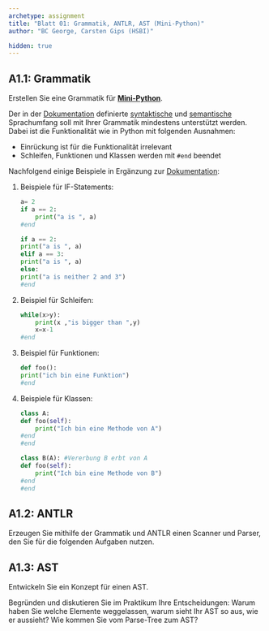 ```yaml
---
archetype: assignment
title: "Blatt 01: Grammatik, ANTLR, AST (Mini-Python)"
author: "BC George, Carsten Gips (HSBI)"

hidden: true
---
```



## A1.1: Grammatik

Erstellen Sie eine Grammatik für [**Mini-Python**].

Der in der [Dokumentation] definierte [syntaktische] und [semantische]
Sprachumfang soll mit Ihrer Grammatik mindestens unterstützt werden.
Dabei ist die Funktionalität wie in Python mit folgenden Ausnahmen:

*   Einrückung ist für die Funktionalität irrelevant
*   Schleifen, Funktionen und Klassen werden mit `#end` beendet

Nachfolgend einige Beispiele in Ergänzung zur [Dokumentation]:

1.  Beispiele für IF-Statements:

    ```python
    a= 2
    if a == 2:
        print("a is ", a)
    #end
    ```

    ```python
    if a == 2:
    print("a is ", a)
    elif a == 3:
    print("a is ", a)
    else:
    print("a is neither 2 and 3")
    #end
    ```

2.  Beispiel für Schleifen:

    ```python
    while(x>y):
        print(x ,"is bigger than ",y)
        x=x-1
    #end
    ```

3.  Beispiel für Funktionen:

    ```python
    def foo():
    print("ich bin eine Funktion")
    #end
    ```

4.  Beispiele für Klassen:

    ```python
    class A:
    def foo(self):
        print("Ich bin eine Methode von A")
    #end
    #end
    ```

    ```python
    class B(A): #Vererbung B erbt von A
    def foo(self):
        print("Ich bin eine Methode von B")
    #end
    #end
    ```

[**Mini-Python**]: https://github.com/Compiler-CampusMinden/Mini-Python-Builder
[Dokumentation]: https://github.com/Compiler-CampusMinden/Mini-Python-Builder/tree/master/docs
[syntaktische]: https://github.com/Compiler-CampusMinden/Mini-Python-Builder/blob/master/docs/syntax_definition.md
[semantische]: https://github.com/Compiler-CampusMinden/Mini-Python-Builder/blob/master/docs/semantic_definition.md


## A1.2: ANTLR

Erzeugen Sie mithilfe der Grammatik und ANTLR einen Scanner und Parser, den Sie für
die folgenden Aufgaben nutzen.


## A1.3: AST

Entwickeln Sie ein Konzept für einen AST.

Begründen und diskutieren Sie im Praktikum Ihre Entscheidungen: Warum haben Sie
welche Elemente weggelassen, warum sieht Ihr AST so aus, wie er aussieht? Wie
kommen Sie vom Parse-Tree zum AST?
